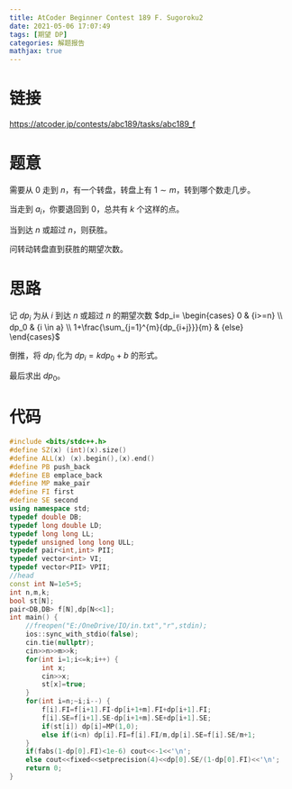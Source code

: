 ```yaml
---
title: AtCoder Beginner Contest 189 F. Sugoroku2
date: 2021-05-06 17:07:49
tags: [期望 DP]
categories: 解题报告
mathjax: true
---
```


# 链接

<https://atcoder.jp/contests/abc189/tasks/abc189_f>

# 题意

需要从 $0$ 走到 $n$，有一个转盘，转盘上有 $1\sim m$，转到哪个数走几步。

当走到 $a_i$，你要退回到 $0$，总共有 $k$ 个这样的点。

当到达 $n$ 或超过 $n$，则获胜。

问转动转盘直到获胜的期望次数。

<!--more-->

# 思路

记 $dp_i$ 为从 $i$ 到达 $n$ 或超过 $n$ 的期望次数
$dp_i=
\begin{cases}
0 & {i>=n} \\
dp_0 & {i \in a} \\
1+\frac{\sum_{j=1}^{m}{dp_{i+j}}}{m} & {else}
\end{cases}$

倒推，将 $dp_i$ 化为 $dp_i=kdp_0+b$ 的形式。

最后求出 $dp_0$。

# 代码

```cpp
#include <bits/stdc++.h>
#define SZ(x) (int)(x).size()
#define ALL(x) (x).begin(),(x).end()
#define PB push_back
#define EB emplace_back
#define MP make_pair
#define FI first
#define SE second
using namespace std;
typedef double DB;
typedef long double LD;
typedef long long LL;
typedef unsigned long long ULL;
typedef pair<int,int> PII;
typedef vector<int> VI;
typedef vector<PII> VPII;
//head
const int N=1e5+5;
int n,m,k;
bool st[N];
pair<DB,DB> f[N],dp[N<<1];
int main() {
    //freopen("E:/OneDrive/IO/in.txt","r",stdin);
    ios::sync_with_stdio(false);
    cin.tie(nullptr);
    cin>>n>>m>>k;
    for(int i=1;i<=k;i++) {
        int x;
        cin>>x;
        st[x]=true;
    }
    for(int i=n;~i;i--) {
        f[i].FI=f[i+1].FI-dp[i+1+m].FI+dp[i+1].FI;
        f[i].SE=f[i+1].SE-dp[i+1+m].SE+dp[i+1].SE;
        if(st[i]) dp[i]=MP(1,0);
        else if(i<n) dp[i].FI=f[i].FI/m,dp[i].SE=f[i].SE/m+1;
    }
    if(fabs(1-dp[0].FI)<1e-6) cout<<-1<<'\n';
    else cout<<fixed<<setprecision(4)<<dp[0].SE/(1-dp[0].FI)<<'\n';
    return 0;
}
```